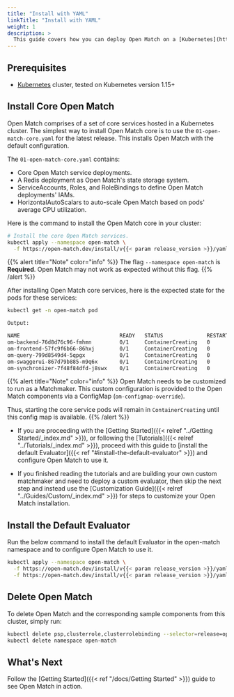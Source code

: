 ```yaml
---
title: "Install with YAML"
linkTitle: "Install with YAML"
weight: 1
description: >
  This guide covers how you can deploy Open Match on a [Kubernetes](http://kubernetes.io) cluster using static Kubernetes YAML files.
---
```


## Prerequisites

- [Kubernetes](https://kubernetes.io) cluster, tested on Kubernetes version 1.15+

## Install Core Open Match

Open Match comprises of a set of core services hosted in a Kubernetes cluster. The simplest way to install Open Match core is to use the `01-open-match-core.yaml` for the latest release. This installs Open Match with the default configuration.

The `01-open-match-core.yaml` contains:

* Core Open Match service deployments.
* A Redis deployment as Open Match's state storage system.
* ServiceAccounts, Roles, and RoleBindings to define Open Match deployments' IAMs.
* HorizontalAutoScalars to auto-scale Open Match based on pods' average CPU utilization.

Here is the command to install the Open Match core in your cluster:

```bash
# Install the core Open Match services.
kubectl apply --namespace open-match \
  -f https://open-match.dev/install/v{{< param release_version >}}/yaml/01-open-match-core.yaml
```
{{% alert title="Note" color="info" %}}
The flag `--namespace open-match` is __**Required**__. Open Match may not work as expected without this flag.
{{% /alert %}}

After installing Open Match core services, here is the expected state for the pods for these services:

```bash
kubectl get -n open-match pod

Output:

NAME                                READY   STATUS              RESTARTS   AGE
om-backend-76d8d76c96-fmhmn         0/1     ContainerCreating   0          3m53s
om-frontend-57fc9f6b66-86hxj        0/1     ContainerCreating   0          3m53s
om-query-799d8549d4-5qpgx           0/1     ContainerCreating   0          3m53s
om-swaggerui-867d79b885-m9q6x       0/1     ContainerCreating   0          3m54s
om-synchronizer-7f48f84dfd-j8swx    0/1     ContainerCreating   0          3m54s
```

{{% alert title="Note" color="info" %}}
Open Match needs to be customized to run as a Matchmaker.
This custom configuration is provided to the Open Match components via a ConfigMap
(<code>om-configmap-override</code>).

Thus, starting the core service pods will remain in <code>ContainerCreating</code> until this config map is available.
{{% /alert %}}

- If you are proceeding with the [Getting Started]({{< relref "../Getting Started/_index.md" >}}), or following the [Tutorials]({{< relref "../Tutorials/_index.md" >}}), proceed with this guide to [install the default Evaluator]({{< ref "#install-the-default-evaluator" >}}) and configure Open Match to use it.

- If you finished reading the tutorials and are building your own custom matchmaker and need to deploy a custom evaluator, then skip the next step and instead use the [Customization Guide]({{< relref "../Guides/Custom/_index.md" >}}) for steps to customize your Open Match installation.

## Install the Default Evaluator

Run the below command to install the default Evaluator in the open-match namespace and to configure Open Match to use it.

```bash
kubectl apply --namespace open-match \
  -f https://open-match.dev/install/v{{< param release_version >}}/yaml/06-open-match-override-configmap.yaml \
  -f https://open-match.dev/install/v{{< param release_version >}}/yaml/07-open-match-default-evaluator.yaml
```

## Delete Open Match

To delete Open Match and the corresponding sample components from this cluster, simply run:

```bash
kubectl delete psp,clusterrole,clusterrolebinding --selector=release=open-match
kubectl delete namespace open-match
```

## What's Next

Follow the [Getting Started]({{< ref "/docs/Getting Started" >}}) guide to see Open Match in action.
